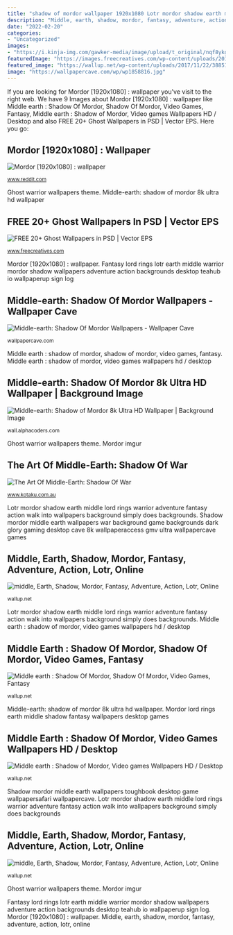 ```yaml
---
title: "shadow of mordor wallpaper 1920x1080 Lotr mordor shadow earth middle lord rings warrior adventure fantasy action walk into wallpapers background simply does backgrounds"
description: "Middle, earth, shadow, mordor, fantasy, adventure, action, lotr, online"
date: "2022-02-20"
categories:
- "Uncategorized"
images:
- "https://i.kinja-img.com/gawker-media/image/upload/t_original/nqf8ykgr5o8us0zw3etj.jpg"
featuredImage: "https://images.freecreatives.com/wp-content/uploads/2016/03/Ghost-Warrior-Wallpaper.jpg"
featured_image: "https://wallup.net/wp-content/uploads/2017/11/22/388515-Middle-earth__Shadow_of_Mordor-video_games.jpg"
image: "https://wallpapercave.com/wp/wp1858816.jpg"
---
```


If you are looking for Mordor [1920x1080] : wallpaper you've visit to the right web. We have 9 Images about Mordor [1920x1080] : wallpaper like Middle earth : Shadow Of Mordor, Shadow Of Mordor, Video Games, Fantasy, Middle earth : Shadow of Mordor, Video games Wallpapers HD / Desktop and also FREE 20+ Ghost Wallpapers in PSD | Vector EPS. Here you go:

## Mordor [1920x1080] : Wallpaper

![Mordor [1920x1080] : wallpaper](http://i.imgur.com/yre1o.jpg "Middle earth : shadow of mordor, video games wallpapers hd / desktop")

<small>www.reddit.com</small>

Ghost warrior wallpapers theme. Middle-earth: shadow of mordor 8k ultra hd wallpaper

## FREE 20+ Ghost Wallpapers In PSD | Vector EPS

![FREE 20+ Ghost Wallpapers in PSD | Vector EPS](https://images.freecreatives.com/wp-content/uploads/2016/03/Ghost-Warrior-Wallpaper.jpg "Mordor [1920x1080] : wallpaper")

<small>www.freecreatives.com</small>

Mordor [1920x1080] : wallpaper. Fantasy lord rings lotr earth middle warrior mordor shadow wallpapers adventure action backgrounds desktop teahub io wallpaperup sign log

## Middle-earth: Shadow Of Mordor Wallpapers - Wallpaper Cave

![Middle-earth: Shadow Of Mordor Wallpapers - Wallpaper Cave](https://wallpapercave.com/wp/wp1858816.jpg "Middle-earth: shadow of mordor 8k ultra hd wallpaper")

<small>wallpapercave.com</small>

Middle earth : shadow of mordor, shadow of mordor, video games, fantasy. Middle earth : shadow of mordor, video games wallpapers hd / desktop

## Middle-earth: Shadow Of Mordor 8k Ultra HD Wallpaper | Background Image

![Middle-earth: Shadow of Mordor 8k Ultra HD Wallpaper | Background Image](https://images2.alphacoders.com/613/thumb-1920-613862.jpg "Middle, earth, shadow, mordor, fantasy, adventure, action, lotr, online")

<small>wall.alphacoders.com</small>

Ghost warrior wallpapers theme. Mordor imgur

## The Art Of Middle-Earth: Shadow Of War

![The Art Of Middle-Earth: Shadow Of War](https://i.kinja-img.com/gawker-media/image/upload/t_original/nqf8ykgr5o8us0zw3etj.jpg "Shadow mordor middle earth wallpapers toughbook desktop game wallpapersafari wallpapercave")

<small>www.kotaku.com.au</small>

Lotr mordor shadow earth middle lord rings warrior adventure fantasy action walk into wallpapers background simply does backgrounds. Shadow mordor middle earth wallpapers war background game backgrounds dark glory gaming desktop cave 8k wallpaperaccess gmv ultra wallpapercave games

## Middle, Earth, Shadow, Mordor, Fantasy, Adventure, Action, Lotr, Online

![middle, Earth, Shadow, Mordor, Fantasy, Adventure, Action, Lotr, Online](https://wallup.net/wp-content/uploads/2018/09/29/611412-middle-earth-shadow-mordor-fantasy-adventure-action-lotr-online-lord-rings-warrior.jpg "Ghost warrior wallpapers theme")

<small>wallup.net</small>

Lotr mordor shadow earth middle lord rings warrior adventure fantasy action walk into wallpapers background simply does backgrounds. Middle earth : shadow of mordor, video games wallpapers hd / desktop

## Middle Earth : Shadow Of Mordor, Shadow Of Mordor, Video Games, Fantasy

![Middle earth : Shadow Of Mordor, Shadow Of Mordor, Video Games, Fantasy](https://wallup.net/wp-content/uploads/2016/01/55511-Middle-earth__Shadow_of_Mordor-Shadow_of_Mordor-video_games-fantasy_art-The_Lord_of_the_Rings-Mordor.jpg "Shadow mordor middle earth wallpapers toughbook desktop game wallpapersafari wallpapercave")

<small>wallup.net</small>

Middle-earth: shadow of mordor 8k ultra hd wallpaper. Mordor lord rings earth middle shadow fantasy wallpapers desktop games

## Middle Earth : Shadow Of Mordor, Video Games Wallpapers HD / Desktop

![Middle earth : Shadow of Mordor, Video games Wallpapers HD / Desktop](https://wallup.net/wp-content/uploads/2017/11/22/388515-Middle-earth__Shadow_of_Mordor-video_games.jpg "Earth middle mordor shadow games desktop background")

<small>wallup.net</small>

Shadow mordor middle earth wallpapers toughbook desktop game wallpapersafari wallpapercave. Lotr mordor shadow earth middle lord rings warrior adventure fantasy action walk into wallpapers background simply does backgrounds

## Middle, Earth, Shadow, Mordor, Fantasy, Adventure, Action, Lotr, Online

![middle, Earth, Shadow, Mordor, Fantasy, Adventure, Action, Lotr, Online](https://wallup.net/wp-content/uploads/2019/09/611344-middle-earth-shadow-mordor-fantasy-adventure-action-lotr-online-lord-rings-warrior.jpg "Shadow mordor middle earth wallpapers toughbook desktop game wallpapersafari wallpapercave")

<small>wallup.net</small>

Ghost warrior wallpapers theme. Mordor imgur

Fantasy lord rings lotr earth middle warrior mordor shadow wallpapers adventure action backgrounds desktop teahub io wallpaperup sign log. Mordor [1920x1080] : wallpaper. Middle, earth, shadow, mordor, fantasy, adventure, action, lotr, online
